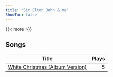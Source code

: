 ```yaml
---
title: "Sir Elton John & me"
ShowToc: false
---
```


{{< more >}}

## Songs
Title | Plays 
----- | -----: 
[White Christmas (Album Version)](/songs/white-christmas-album-version) | 5


